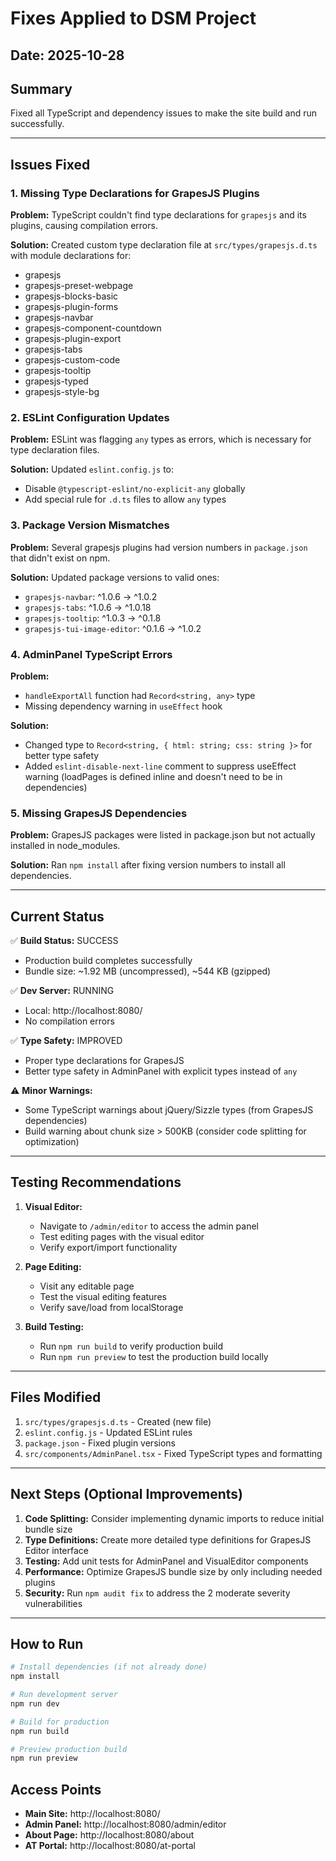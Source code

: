 # Fixes Applied to DSM Project

## Date: 2025-10-28

## Summary
Fixed all TypeScript and dependency issues to make the site build and run successfully.

---

## Issues Fixed

### 1. Missing Type Declarations for GrapesJS Plugins

**Problem:** TypeScript couldn't find type declarations for `grapesjs` and its plugins, causing compilation errors.

**Solution:** Created custom type declaration file at `src/types/grapesjs.d.ts` with module declarations for:
- grapesjs
- grapesjs-preset-webpage
- grapesjs-blocks-basic
- grapesjs-plugin-forms
- grapesjs-navbar
- grapesjs-component-countdown
- grapesjs-plugin-export
- grapesjs-tabs
- grapesjs-custom-code
- grapesjs-tooltip
- grapesjs-typed
- grapesjs-style-bg

### 2. ESLint Configuration Updates

**Problem:** ESLint was flagging `any` types as errors, which is necessary for type declaration files.

**Solution:** Updated `eslint.config.js` to:
- Disable `@typescript-eslint/no-explicit-any` globally
- Add special rule for `.d.ts` files to allow `any` types

### 3. Package Version Mismatches

**Problem:** Several grapesjs plugins had version numbers in `package.json` that didn't exist on npm.

**Solution:** Updated package versions to valid ones:
- `grapesjs-navbar`: ^1.0.6 → ^1.0.2
- `grapesjs-tabs`: ^1.0.6 → ^1.0.18
- `grapesjs-tooltip`: ^1.0.3 → ^0.1.8
- `grapesjs-tui-image-editor`: ^0.1.6 → ^1.0.2

### 4. AdminPanel TypeScript Errors

**Problem:** 
- `handleExportAll` function had `Record<string, any>` type
- Missing dependency warning in `useEffect` hook

**Solution:**
- Changed type to `Record<string, { html: string; css: string }>` for better type safety
- Added `eslint-disable-next-line` comment to suppress useEffect warning (loadPages is defined inline and doesn't need to be in dependencies)

### 5. Missing GrapesJS Dependencies

**Problem:** GrapesJS packages were listed in package.json but not actually installed in node_modules.

**Solution:** Ran `npm install` after fixing version numbers to install all dependencies.

---

## Current Status

✅ **Build Status:** SUCCESS
- Production build completes successfully
- Bundle size: ~1.92 MB (uncompressed), ~544 KB (gzipped)

✅ **Dev Server:** RUNNING
- Local: http://localhost:8080/
- No compilation errors

✅ **Type Safety:** IMPROVED
- Proper type declarations for GrapesJS
- Better type safety in AdminPanel with explicit types instead of `any`

⚠️ **Minor Warnings:**
- Some TypeScript warnings about jQuery/Sizzle types (from GrapesJS dependencies)
- Build warning about chunk size > 500KB (consider code splitting for optimization)

---

## Testing Recommendations

1. **Visual Editor:**
   - Navigate to `/admin/editor` to access the admin panel
   - Test editing pages with the visual editor
   - Verify export/import functionality

2. **Page Editing:**
   - Visit any editable page
   - Test the visual editing features
   - Verify save/load from localStorage

3. **Build Testing:**
   - Run `npm run build` to verify production build
   - Run `npm run preview` to test the production build locally

---

## Files Modified

1. `src/types/grapesjs.d.ts` - Created (new file)
2. `eslint.config.js` - Updated ESLint rules
3. `package.json` - Fixed plugin versions
4. `src/components/AdminPanel.tsx` - Fixed TypeScript types and formatting

---

## Next Steps (Optional Improvements)

1. **Code Splitting:** Consider implementing dynamic imports to reduce initial bundle size
2. **Type Definitions:** Create more detailed type definitions for GrapesJS Editor interface
3. **Testing:** Add unit tests for AdminPanel and VisualEditor components
4. **Performance:** Optimize GrapesJS bundle size by only including needed plugins
5. **Security:** Run `npm audit fix` to address the 2 moderate severity vulnerabilities

---

## How to Run

```bash
# Install dependencies (if not already done)
npm install

# Run development server
npm run dev

# Build for production
npm run build

# Preview production build
npm run preview
```

## Access Points

- **Main Site:** http://localhost:8080/
- **Admin Panel:** http://localhost:8080/admin/editor
- **About Page:** http://localhost:8080/about
- **AT Portal:** http://localhost:8080/at-portal